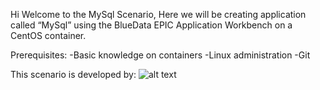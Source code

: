 Hi Welcome to the MySql Scenario,
Here we will be creating application called “MySql” using the BlueData EPIC Application Workbench on a CentOS container.

Prerequisites:
-Basic knowledge on containers
-Linux administration
-Git

This scenario is developed by:
![alt text](https://theme.zdassets.com/theme_assets/893901/efec4daa46587b7cd2570cb01596b53d4863cdb1.jpg)
